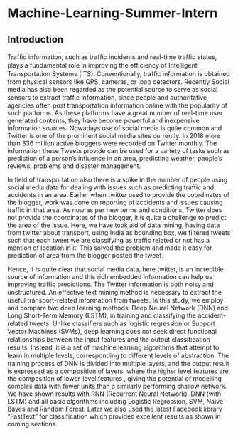 # Machine-Learning-Summer-Intern
## Introduction

Trafﬁc information, such as trafﬁc incidents and real-time trafﬁc status, plays a fundamental role in improving the efﬁciency of Intelligent Transportation Systems (ITS). Conventionally, trafﬁc information is obtained from physical sensors like GPS, cameras, or loop detectors. Recently Social media has also been regarded as the potential source to serve as social sensors to extract trafﬁc information, since people and authoritative agencies often post transportation information online with the popularity of such platforms. As these platforms have a great number of real-time user generated contents, they have become powerful and inexpensive information sources. Nowadays use of social media is quite common and Twitter is one of the prominent social media sites currently. In 2018 more than 336 million active bloggers were recorded on Twitter monthly. The information these Tweets provide can be used for a variety of tasks such as prediction of a person’s influence in an area, predicting weather, people’s reviews, problems and disaster management.

In field of transportation also there is a spike in the number of people using social media data for dealing with issues such as predicting traffic and accidents in an area. Earlier when twitter used to provide the coordinates of the blogger, work was done on reporting of accidents and issues causing traffic in that area. As now as per new terms and conditions, Twitter does not provide the coordinates of the blogger, it is quite a challenge to predict the area of the issue. Here, we have took aid of data mining, having data from twitter about transport, using India as bounding box, we filtered tweets such that each tweet we are classifying as traffic related or not has a mention of location in it. This solved the problem and made it easy for prediction of area from the blogger posted the tweet.

Hence, it is quite clear that social media data, here twitter, is an incredible source of information and this rich embedded information can help us improving traffic predictions. The Twitter information is both noisy and unstructured. An eﬀective text mining method is necessary to extract the useful transport-related information from tweets. In this study, we employ and compare two deep learning methods: Deep Neural Network (DNN) and Long Short-Term Memory (LSTM), in training and classifying the accident-related tweets. Unlike classiﬁers such as logistic regression or Support Vector Machines (SVMs), deep learning does not seek direct functional relationships between the input features and the output classiﬁcation results. Instead, it is a set of machine learning algorithms that attempt to learn in multiple levels, corresponding to diﬀerent levels of abstraction. The training process of DNN is divided into multiple layers, and the output result is expressed as a composition of layers, where the higher level features are the composition of lower-level features , giving the potential of modelling complex data with fewer units than a similarly performing shallow network. We have shown results with RNN (Recurrent Neural Network), DNN (with LSTM) and all basic algorithms including Logistic Regression, SVM, Naïve Bayes and Random Forest. Later we also used the latest Facebook library “FastText” for classification which provided excellent results as shown in coming sections. 

